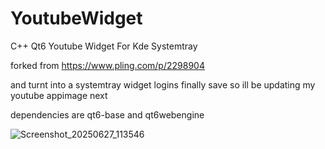 # YoutubeWidget
C++ Qt6 Youtube Widget For Kde Systemtray


forked from https://www.pling.com/p/2298904 

and turnt into a systemtray widget logins finally save so ill be updating my youtube appimage next

dependencies are qt6-base and qt6webengine

![Screenshot_20250627_113546](https://github.com/user-attachments/assets/747ffb0b-6194-4e07-a23a-931afbdc5f73)
